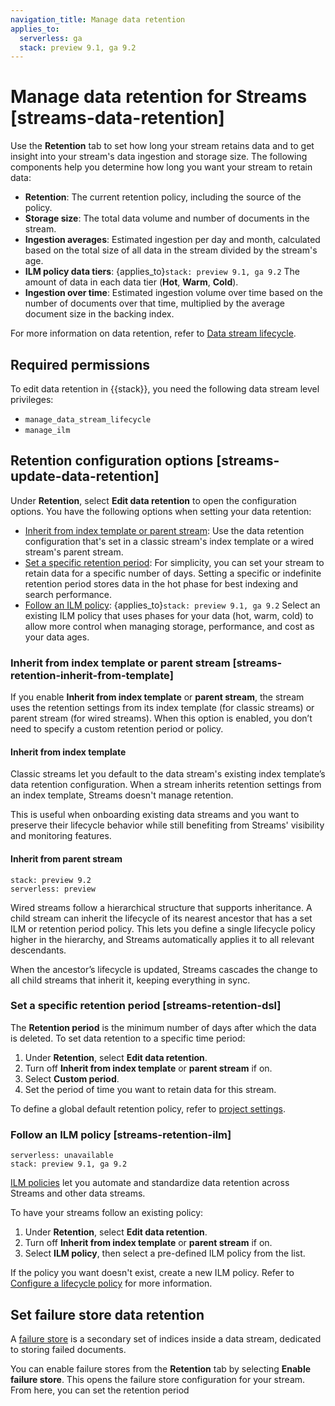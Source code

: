 ```yaml
---
navigation_title: Manage data retention
applies_to:
  serverless: ga
  stack: preview 9.1, ga 9.2
---
```


# Manage data retention for Streams [streams-data-retention]

Use the **Retention** tab to set how long your stream retains data and to get insight into your stream's data ingestion and storage size. The following components help you determine how long you want your stream to retain data:

- **Retention**: The current retention policy, including the source of the policy.
- **Storage size**: The total data volume and number of documents in the stream.
- **Ingestion averages**: Estimated ingestion per day and month, calculated based on the total size of all data in the stream divided by the stream's age.
- **ILM policy data tiers**: {applies_to}`stack: preview 9.1, ga 9.2` The amount of data in each data tier (**Hot**, **Warm**, **Cold**).
- **Ingestion over time**: Estimated ingestion volume over time based on the number of documents over that time, multiplied by the average document size in the backing index.

For more information on data retention, refer to [Data stream lifecycle](../../../../manage-data/lifecycle/data-stream.md).

## Required permissions

To edit data retention in {{stack}}, you need the following data stream level privileges:
- `manage_data_stream_lifecycle`
- `manage_ilm`

## Retention configuration options [streams-update-data-retention]
Under **Retention**, select **Edit data retention** to open the configuration options. You have the following options when setting your data retention:

- [Inherit from index template or parent stream](#streams-retention-inherit-from-template): Use the data retention configuration that's set in a classic stream's index template or a wired stream's parent stream.
- [Set a specific retention period](#streams-retention-dsl): For simplicity, you can set your stream to retain data for a specific number of days. Setting a specific or indefinite retention period stores data in the hot phase for best indexing and search performance.
- [Follow an ILM policy](#streams-retention-ilm): {applies_to}`stack: preview 9.1, ga 9.2` Select an existing ILM policy that uses phases for your data (hot, warm, cold) to allow more control when managing storage, performance, and cost as your data ages.

### Inherit from index template or parent stream [streams-retention-inherit-from-template]
If you enable **Inherit from index template** or **parent stream**, the stream uses the retention settings from its index template (for classic streams) or parent stream (for wired streams). When this option is enabled, you don’t need to specify a custom retention period or policy.

#### Inherit from index template
Classic streams let you default to the data stream's existing index template’s data retention configuration. When a stream inherits retention settings from an index template, Streams doesn't manage retention.

This is useful when onboarding existing data streams and you want to preserve their lifecycle behavior while still benefiting from Streams' visibility and monitoring features.

#### Inherit from parent stream
```{applies_to}
stack: preview 9.2
serverless: preview
```

Wired streams follow a hierarchical structure that supports inheritance. A child stream can inherit the lifecycle of its nearest ancestor that has a set ILM or retention period policy. This lets you define a single lifecycle policy higher in the hierarchy, and Streams automatically applies it to all relevant descendants.

When the ancestor’s lifecycle is updated, Streams cascades the change to all child streams that inherit it, keeping everything in sync.

### Set a specific retention period [streams-retention-dsl]
The **Retention period** is the minimum number of days after which the data is deleted. To set data retention to a specific time period:

1. Under **Retention**, select **Edit data retention**.
1. Turn off **Inherit from index template** or **parent stream** if on.
1. Select **Custom period**.
1. Set the period of time you want to retain data for this stream.

To define a global default retention policy, refer to [project settings](../../../../deploy-manage/deploy/elastic-cloud/project-settings.md).

### Follow an ILM policy [streams-retention-ilm]
```{applies_to}
serverless: unavailable
stack: preview 9.1, ga 9.2
```
[ILM policies](../../../../manage-data/lifecycle/index-lifecycle-management.md) let you automate and standardize data retention across Streams and other data streams.

To have your streams follow an existing policy:

1. Under **Retention**, select **Edit data retention**.
1. Turn off **Inherit from index template** or **parent stream** if on.
1. Select **ILM policy**, then select a pre-defined ILM policy from the list.

If the policy you want doesn't exist, create a new ILM policy. Refer to [Configure a lifecycle policy](../../../../manage-data/lifecycle/index-lifecycle-management/configure-lifecycle-policy.md) for more information.

## Set failure store data retention

A [failure store](../../../../manage-data/data-store/data-streams/failure-store.md) is a secondary set of indices inside a data stream, dedicated to storing failed documents.

You can enable failure stores from the **Retention** tab by selecting **Enable failure store**. This opens the failure store configuration for your stream. From here, you can set the retention period